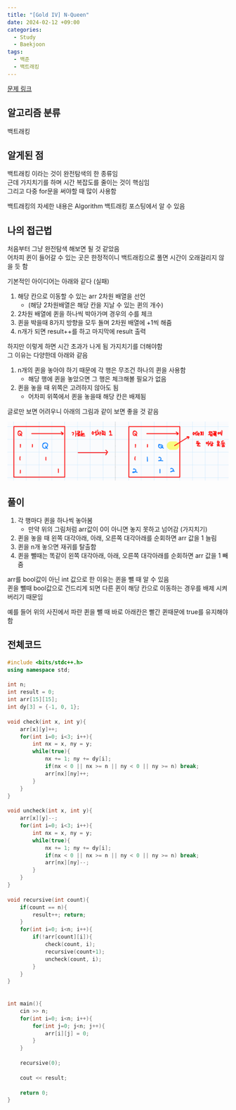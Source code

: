 ```yaml
---
title: "[Gold IV] N-Queen"
date: 2024-02-12 +09:00
categories:
  - Study
  - Baekjoon
tags:
  - 백준
  - 백트래킹
---
```

[문제 링크](https://www.acmicpc.net/problem/9663)

## 알고리즘 분류
백트래킹

## 알게된 점
백트래킹 이라는 것이 완전탐색의 한 종류임    
근데 가지치기를 하며 시간 복잡도를 줄이는 것이 핵심임    
그리고 다중 for문을 써야할 때 많이 사용함

백트래킹의 자세한 내용은 Algorithm 백트래킹 포스팅에서 알 수 있음

## 나의 접근법
처음부터 그냥 완전탐색 해보면 될 것 같았음    
어차피 퀸이 들어갈 수 있는 곳은 한정적이니 백트래킹으로 풀면 시간이 오래걸리지 않을 듯 함

기본적인 아이디어는 아래와 같다 (실패)
1. 해당 칸으로 이동할 수 있는 arr 2차원 배열을 선언 
	- (해당 2차원배열은 해당 칸을 지날 수 있는 퀸의 개수)
2. 2차원 배열에 퀸을 하나씩 박아가며 경우의 수를 체크
3. 퀸을 박을때 8가지 방향을 모두 돌며 2차원 배열에 +1씩 해줌
4. n개가 되면 result++를 하고 마지막에 result 출력

하지만 이렇게 하면 시간 초과가 나게 됨 가지치기를 더해야함    
그 이유는 다양한데 아래와 같음
1. n개의 퀸을 놓아야 하기 때문에 각 행은 무조건 하나의 퀸을 사용함
	- 해당 행에 퀸을 놓았으면 그 행은 체크해볼 필요가 없음
2. 퀸을 놓을 때 위쪽은 고려하지 않아도 됨
	- 어차피 위쪽에서 퀸을 놓을때 해당 칸은 배제됨

글로만 보면 어려우니 아래의 그림과 같이 보면 좋을 것 같음

![](images/2024-02-12-BOJ-9663.png)

## 풀이

1. 각 행마다 퀸을 하나씩 놓아봄
	- 만약 위의 그림처럼 arr값이 0이 아니면 놓지 못하고 넘어감 (가지치기)
2. 퀸을 놓을 때 왼쪽 대각아래, 아래, 오른쪽 대각아래를 순회하면 arr 값을 1 늘림
3. 퀸을 n개 놓으면 재귀를 탈출함
4. 퀸을 뺄때는 똑같이 왼쪽 대각아래, 아래, 오른쪽 대각아래를 순회하면 arr 값을 1 빼줌

arr를 bool값이 아닌 int 값으로 한 이유는 퀸을 뺄 때 알 수 있음   
퀸을 뺄때 bool값으로 건드리게 되면 다른 퀸이 해당 칸으로 이동하는 경우를 배제 시켜 버리기 때문임

예를 들어 위의 사진에서 파란 퀸을 뺄 때 바로 아래칸은 빨간 퀸때문에 true를 유지해야함

## 전체코드
```c++
#include <bits/stdc++.h>
using namespace std;

int n;
int result = 0;
int arr[15][15];
int dy[3] = {-1, 0, 1};

void check(int x, int y){
    arr[x][y]++;
    for(int i=0; i<3; i++){
        int nx = x, ny = y;
        while(true){
            nx += 1; ny += dy[i];
            if(nx < 0 || nx >= n || ny < 0 || ny >= n) break;
            arr[nx][ny]++;
        }
    }
}

void uncheck(int x, int y){
    arr[x][y]--;
    for(int i=0; i<3; i++){
        int nx = x, ny = y;
        while(true){
            nx += 1; ny += dy[i];
            if(nx < 0 || nx >= n || ny < 0 || ny >= n) break;
            arr[nx][ny]--;
        }
    }
}

void recursive(int count){
    if(count == n){
        result++; return;
    }
    for(int i=0; i<n; i++){
        if(!arr[count][i]){
            check(count, i);
            recursive(count+1);
            uncheck(count, i);
        }
    }
}


int main(){
    cin >> n;
    for(int i=0; i<n; i++){
        for(int j=0; j<n; j++){
            arr[i][j] = 0;
        }
    }
    
    recursive(0);

    cout << result;

    return 0;
}

```